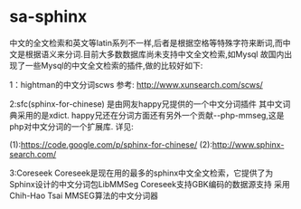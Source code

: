 sa-sphinx
=========
中文的全文检索和英文等latin系列不一样,后者是根据空格等特殊字符来断词,而中文是根据语义来分词.目前大多数数据库尚未支持中文全文检索,如Mysql
故国内出现了一些Mysql的中文全文检索的插件,做的比较好如下:

1：hightman的中文分词scws
参考: http://www.xunsearch.com/scws/

2:sfc(sphinx-for-chinese)
是由网友happy兄提供的一个中文分词插件
其中文词典采用的是xdict. happy兄还在分词方面还有另外一个贡献--php-mmseg,这是php对中文分词的一个扩展库.
详见:

(1):https://code.google.com/p/sphinx-for-chinese/
(2):http://www.sphinx-search.com/

3:Coreseek
Coreseek是现在用的最多的sphinx中文全文检索，它提供了为Sphinx设计的中文分词包LibMMSeg 
Coreseek支持GBK编码的数据源支持
采用Chih-Hao Tsai MMSEG算法的中文分词器

